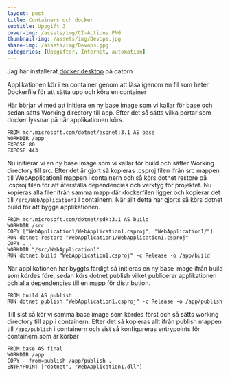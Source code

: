 ```yaml
---
layout: post
title: Containers och docker
subtitle: Uppgift 3
cover-img: /assets/img/CI-Actions.PNG
thumbnail-img: /assets/img/Devops.jpg
share-img: /assets/img/Devops.jpg
categories: [Uppgifter, Internet, automation]
---
```


Jag har installerat [docker desktop](https://docs.docker.com/get-docker/) på datorn

Applikationen kör i en container genom att läsa igenom en fil som heter Dockerfile för att sätta upp och köra en container

Här börjar vi med att initiera en ny base image som vi kallar för base och sedan sätts Working directory till app. Efter det så sätts vilka portar som docker lyssnar på när applikationen körs.

``` 
FROM mcr.microsoft.com/dotnet/aspnet:3.1 AS base
WORKDIR /app
EXPOSE 80
EXPOSE 443
```

Nu initierar vi en ny base image som vi kallar för build och sätter Working directory till src. Efter det är gjort så kopieras .csproj filen ifrån src mappen till WebApplication1 mappen i containern och så körs dotnet restore på .csproj filen för att återställa dependencies och verktyg för projektet. Nu kopieras alla filer ifrån samma mapp där dockerfilen ligger och kopierar det till ```/src/WebApplication1``` i containern. När allt detta har gjorts så körs dotnet build för att bygga applikationen.
```
FROM mcr.microsoft.com/dotnet/sdk:3.1 AS build
WORKDIR /src
COPY ["WebApplication1/WebApplication1.csproj", "WebApplication1/"]
RUN dotnet restore "WebApplication1/WebApplication1.csproj"
COPY . .
WORKDIR "/src/WebApplication1"
RUN dotnet build "WebApplication1.csproj" -c Release -o /app/build
```


När applikationen har byggts färdigt så initieras en ny base image ifrån build som kördes före, sedan körs dotnet publish vilket publicerar applikationen och alla dependencies till en mapp för distribution. 
```
FROM build AS publish
RUN dotnet publish "WebApplication1.csproj" -c Release -o /app/publish
```

Till sist så kör vi samma base image som kördes först och så sätts working directory till app i containern. Efter det så kopieras allt ifrån publish mappen till ```/app/publish``` i containern och sist så konfigureras entrypoints för containern som är körbar
```
FROM base AS final
WORKDIR /app
COPY --from=publish /app/publish .
ENTRYPOINT ["dotnet", "WebApplication1.dll"]
```
